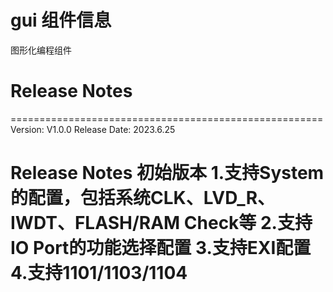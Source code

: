 # gui 组件信息
图形化编程组件

# Release Notes

======================================================
Version: V1.0.0
Release Date: 2023.6.25

Release Notes
初始版本
1.支持System的配置，包括系统CLK、LVD_R、IWDT、FLASH/RAM Check等
2.支持IO Port的功能选择配置
3.支持EXI配置
4.支持1101/1103/1104
======================================================



